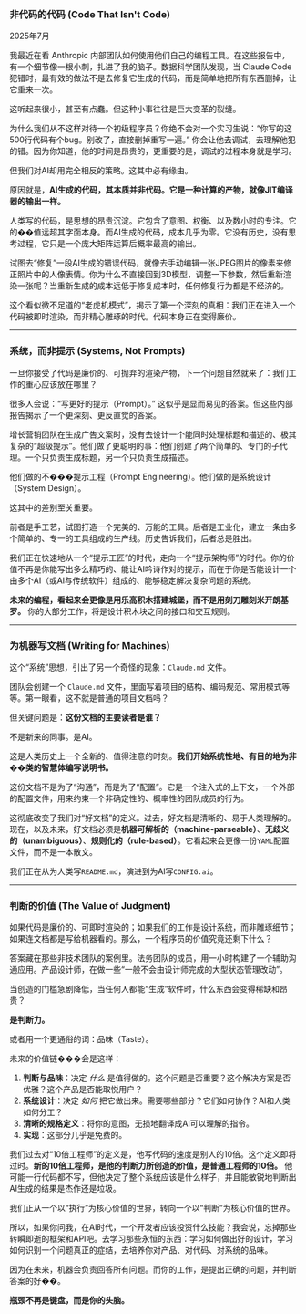 ### **非代码的代码 (Code That Isn't Code)**

2025年7月

我最近在看 Anthropic 内部团队如何使用他们自己的编程工具。在这些报告中，有一个细节像一根小刺，扎进了我的脑子。数据科学团队发现，当 Claude Code 犯错时，最有效的做法不是去修复它生成的代码，而是简单地把所有东西删掉，让它重来一次。

这听起来很小，甚至有点蠢。但这种小事往往是巨大变革的裂缝。

为什么我们从不这样对待一个初级程序员？你绝不会对一个实习生说：“你写的这500行代码有个bug。别改了，直接删掉重写一遍。” 你会让他去调试，去理解他犯的错。因为你知道，他的时间是昂贵的，更重要的是，调试的过程本身就是学习。

但我们对AI却用完全相反的策略。这其中必有缘由。

原因就是，**AI生成的代码，其本质并非代码。它是一种计算的产物，就像JIT编译器的输出一样。**

人类写的代码，是思想的昂贵沉淀。它包含了意图、权衡、以及数小时的专注。它的��值远超其字面本身。而AI生成的代码，成本几乎为零。它没有历史，没有思考过程，它只是一个庞大矩阵运算后概率最高的输出。

试图去“修复”一段AI生成的错误代码，就像去手动编辑一张JPEG图片的像素来修正照片中的人像表情。你为什么不直接回到3D模型，调整一下参数，然后重新渲染一张呢？当重新生成的成本远低于修复成本时，任何修复行为都是不经济的。

这个看似微不足道的“老虎机模式”，揭示了第一个深刻的真相：我们正在进入一个代码被即时渲染，而非精心雕琢的时代。代码本身正在变得廉价。

---

### **系统，而非提示 (Systems, Not Prompts)**

一旦你接受了代码是廉价的、可抛弃的渲染产物，下一个问题自然就来了：我们工作的重心应该放在哪里？

很多人会说：“写更好的提示（Prompt）。” 这似乎是显而易见的答案。但这些内部报告揭示了一个更深刻、更反直觉的答案。

增长营销团队在生成广告文案时，没有去设计一个能同时处理标题和描述的、极其复杂的“超级提示”。他们做了更聪明的事：他们创建了两个简单的、专门的子代理。一个只负责生成标题，另一个只负责生成描述。

他们做的不���提示工程（Prompt Engineering）。他们做的是系统设计（System Design）。

这其中的差别至关重要。

前者是手工艺，试图打造一个完美的、万能的工具。后者是工业化，建立一条由多个简单的、专一的工具组成的生产线。历史告诉我们，后者总是胜出。

我们正在快速地从一个“提示工匠”的时代，走向一个“提示架构师”的时代。你的价值不再是你能写出多么精巧的、能让AI吟诗作对的提示，而在于你是否能设计一个由多个AI（或AI与传统软件）组成的、能够稳定解决复杂问题的系统。

**未来的编程，看起来会更像是用乐高积木搭建城堡，而不是用刻刀雕刻米开朗基罗。** 你的大部分工作，将是设计积木块之间的接口和交互规则。

---

### **为机器写文档 (Writing for Machines)**

这个“系统”思想，引出了另一个奇怪的现象：`Claude.md` 文件。

团队会创建一个 `Claude.md` 文件，里面写着项目的结构、编码规范、常用模式等等。第一眼看，这不就是普通的项目文档吗？

但关键问题是：**这份文档的主要读者是谁？**

不是新来的同事。是AI。

这是人类历史上一个全新的、值得注意的时刻。**我们开始系统性地、有目的地为非��类的智慧体编写说明书。**

这份文档不是为了“沟通”，而是为了“配置”。它是一个注入式的上下文，一个外部的配置文件，用来约束一个非确定性的、概率性的团队成员的行为。

这彻底改变了我们对“好文档”的定义。过去，好文档是清晰的、易于人类理解的。现在，以及未来，好文档必须是**机器可解析的（machine-parseable）**、**无歧义的（unambiguous）**、**规则化的（rule-based）**。它看起来会更像一份`YAML`配置文件，而不是一本散文。

我们正在从为人类写`README.md`，演进到为AI写`CONFIG.ai`。

---

### **判断的价值 (The Value of Judgment)**

如果代码是廉价的、可即时渲染的；如果我们的工作是设计系统，而非雕琢细节；如果连文档都是写给机器看的。那么，一个程序员的价值究竟还剩下什么？

答案藏在那些非技术团队的案例里。法务团队的成员，用一小时构建了一个辅助沟通应用。产品设计师，在做一些“一般不会由设计师完成的大型状态管理改动”。

当创造的门槛急剧降低，当任何人都能“生成”软件时，什么东西会变得稀缺和昂贵？

**是判断力。**

或者用一个更通俗的词：品味（Taste）。

未来的价值链���会是这样：

1.  **判断与品味**：决定 *什么* 是值得做的。这个问题是否重要？这个解决方案是否优雅？这个产品是否能取悦用户？
2.  **系统设计**：决定 *如何* 把它做出来。需要哪些部分？它们如何协作？AI和人类如何分工？
3.  **清晰的规格定义**：将你的意图，无损地翻译成AI可以理解的指令。
4.  **实现**：这部分几乎是免费的。

我们过去对“10倍工程师”的定义是，他写代码的速度是别人的10倍。这个定义即将过时。**新的10倍工程师，是他的判断力所创造的价值，是普通工程师的10倍。** 他可能一行代码都不写，但他决定了整个系统应该是什么样子，并且能敏锐地判断出AI生成的结果是杰作还是垃圾。

我们正从一个以“执行”为核心价值的世界，转向一个以“判断”为核心价值的世界。

所以，如果你问我，在AI时代，一个开发者应该投资什么技能？我会说，忘掉那些转瞬即逝的框架和API吧。去学习那些永恒的东西：学习如何做出好的设计，学习如何识别一个问题真正的症结，去培养你对产品、对代码、对系统的品味。

因为在未来，机器会负责回答所有问题。而你的工作，是提出正确的问题，并判断答案的好��。

**瓶颈不再是键盘，而是你的头脑。**

